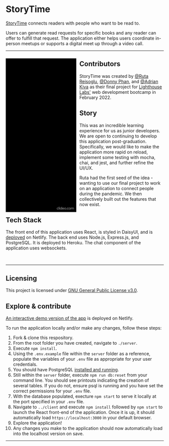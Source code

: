 # StoryTime

<a href="https://storytime-demo.netlify.app/">StoryTime</a> connects readers with people who want to be read to.

Users can generate read requests for specific books and any reader can offer to fulfill that request. The application either helps users coordinate in-person meetups or supports a digital meet up through a video call.

---

 <p>
  <img width="225" align='left' src="lightCrop.gif" style="padding-right: 10px; padding-top: 10px">
</p>

## Contributors

StoryTime was created by <a href="https://github.com/RReiso">@Ruta Reisoglu</a>, <a href="https://github.com/DonThePhan">@Donny Phan</a>, and <a href="https://github.com/kivakiva">@Adrian Kiva</a> as their final project for <a href="https://github.com/lighthouse-labs">Lighthouse Labs'</a> web development bootcamp in February 2022.

## Story

This was an incredible learning experience for us as junior developers. We are open to continuing to develop this application post-graduation. Specifically, we would like to make the application more rapid on reload, implement some testing with mocha, chai, and jest, and further refine the UI/UX.

Ruta had the first seed of the idea - wanting to use our final project to work on an application to connect people during the pandemic. We then collectively built out the features that now exist.

## Tech Stack

The front end of this application uses React, is styled in DaisyUI, and is <a href="https://storytime-demo.netlify.app/">deployed</a> on Netlify. The back end uses Node.js, Express.js, and PostgreSQL. It is deployed to Heroku. The chat component of the application uses websockets.

<br/>

---

## Licensing

This project is licensed under <a href="https://www.gnu.org/licenses/gpl-3.0.en.html">GNU General Public License v3.0</a>.

## Explore & contribute

<a href="https://storytime-demo.netlify.app/">An interactive demo version of the app</a> is deployed on Netlify.

To run the application locally and/or make any changes, follow these steps:

1. Fork & clone this respository.
2. From the root folder you have created, navigate to `./server`.
3. Execute `npm install`.
4. Using the `.env.example` file within the `server` folder as a reference, populate the variables of your `.env` file as appropriate for your user credentials.
5. You should have PostgreSQL <a href="https://www.postgresqltutorial.com/install-postgresql/">installed and running</a>.
6. Still within the `server` folder, execute `npm run db:reset` from your command line. You should see printouts indicating the creation of several tables. If you do not, ensure psql is running and you have set the correct permissions for your `.env` file.
7. With the database populated, execture `npm start` to serve it locally at the port specified in your `.env` file.
8. Navigate to `../client` and execute `npm install` followed by `npm start` to launch the React front-end of the application. Once it is up, it should automatically load `https://localhost:3000` in your default browser.
9. Explore the application!
10. Any changes you make to the application should now automatically load into the localhost version on save.

---
